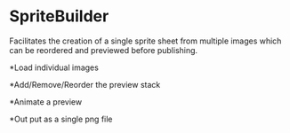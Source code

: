 SpriteBuilder
=============

Facilitates the creation of a single sprite sheet from multiple images which can be reordered and previewed before publishing.

*Load individual images

*Add/Remove/Reorder the preview stack

*Animate a preview

*Out put as a single png file
